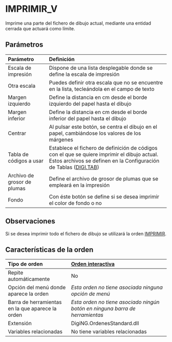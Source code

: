 # IMPRIMIR\_V

Imprime una parte del fichero de dibujo actual, mediante una entidad cerrada que actuará como límite.

## Parámetros

| Parámetro | Definición |
| :--- | :--- |
| Escala de impresión | Dispone de una lista desplegable donde se define la escala de impresión |
| Otra escala | Puedes definir otra escala que no se encuentre en la lista, tecleándola en el campo de texto |
| Margen izquierdo | Define la distancia en cm desde el borde izquierdo del papel hasta el dibujo |
| Margen inferior | Define la distancia en cm desde el borde inferior del papel hasta el dibujo |
| Centrar | Al pulsar este botón, se centra el dibujo en el papel, cambiándose los valores de los márgenes |
| Tabla de códigos a usar | Establece el fichero de definición de códigos con el que se quiere imprimir el dibujo actual. Estos archivos se definen en la Configuración de Tablas \([DIGI.TAB](/digi3d-net/referencia/ventana-de-dibujo/ordenes/i/DIGI.TAB.html)\) |
| Archivo de grosor de plumas | Define el archivo de grosor de plumas que se empleará en la impresión |
| Fondo | Con éste botón se define si se desea imprimir el color de fondo o no |

## Observaciones

Si se desea imprimir todo el fichero de dibujo se utilizará la orden [IMPRIMIR](/digi3d-net/referencia/ventana-de-dibujo/ordenes/i/IMPRIMIR.html).

## Características de la orden

| Tipo de orden | [Orden interactiva](imprimir-v.md) |
| :--- | :--- |
| Repite automáticamente | No |
| Opción del menú donde aparece la orden | _Esta orden no tiene asociada ninguna opción de menú_ |
| Barra de herramientas en la que aparece la orden | _Esta orden no tiene asociado ningún botón en ninguna barra de herramientas_ |
| Extensión | DigiNG.OrdenesStandard.dll |
| Variables relacionadas | No tiene variables relacionadas |

